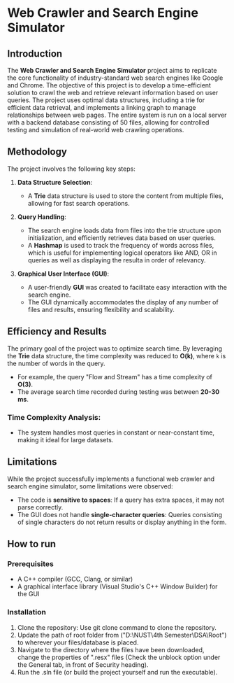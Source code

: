 # Web Crawler and Search Engine Simulator

## Introduction
The **Web Crawler and Search Engine Simulator** project aims to replicate the core functionality of industry-standard web search engines like Google and Chrome. The objective of this project is to develop a time-efficient solution to crawl the web and retrieve relevant information based on user queries. The project uses optimal data structures, including a trie for efficient data retrieval, and implements a linking graph to manage relationships between web pages. The entire system is run on a local server with a backend database consisting of 50 files, allowing for controlled testing and simulation of real-world web crawling operations.

## Methodology
The project involves the following key steps:

1. **Data Structure Selection**:
   - A **Trie** data structure is used to store the content from multiple files, allowing for fast search operations.
   
2. **Query Handling**:
   - The search engine loads data from files into the trie structure upon initialization, and efficiently retrieves data based on user queries.
   - A **Hashmap** is used to track the frequency of words across files, which is useful for implementing logical operators like AND, OR in queries as well as displaying the resulta in order of relevancy.

3. **Graphical User Interface (GUI)**:
   - A user-friendly **GUI** was created to facilitate easy interaction with the search engine.
   - The GUI dynamically accommodates the display of any number of files and results, ensuring flexibility and scalability.

## Efficiency and Results
The primary goal of the project was to optimize search time. By leveraging the **Trie** data structure, the time complexity was reduced to **O(k)**, where `k` is the number of words in the query.

- For example, the query "Flow and Stream" has a time complexity of **O(3)**.
- The average search time recorded during testing was between **20-30 ms**.

### Time Complexity Analysis:
- The system handles most queries in constant or near-constant time, making it ideal for large datasets.

## Limitations
While the project successfully implements a functional web crawler and search engine simulator, some limitations were observed:
- The code is **sensitive to spaces**: If a query has extra spaces, it may not parse correctly.
- The GUI does not handle **single-character queries**: Queries consisting of single characters do not return results or display anything in the form.

## How to run

### Prerequisites
- A C++ compiler (GCC, Clang, or similar)
- A graphical interface library (Visual Studio's C++ Window Builder) for the GUI

### Installation
1. Clone the repository: Use git clone command to clone the repository.
2. Update the path of root folder from ("D:\\NUST\\4th Semester\\DSA\\Root") to wherever your files/database is placed.
3. Navigate to the directory where the files have been downloaded, change the properties of ".resx" files (Check the unblock option under the General tab, in front of Security heading).
4. Run the .sln file (or build the project yourself and run the executable).
